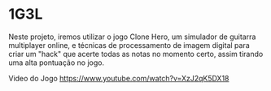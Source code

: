 # 1G3L
Neste projeto, iremos utilizar o jogo Clone Hero, um simulador de guitarra multiplayer online, e 
técnicas de processamento de imagem digital para criar um "hack" que acerte todas as notas no momento 
certo, assim tirando uma alta pontuação no jogo.

Video do Jogo
https://www.youtube.com/watch?v=XzJ2qK5DX18
